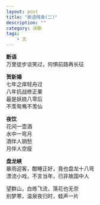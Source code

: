 ```yaml
---
layout: post
title: "断语残章(二)"
description: ""
category: 诗歌
tags: 
    - 文
---
```


**断语**  
万里徒步谈笑过，何惧前路再长征

**贺新婚**  
七年之痒轻舟过   
八年抗战修正果   
最是妖娆八零后   
不羡鸳鸯不羡仙

**夜饮**  
花间一壶酒   
水中一弯月   
酒伴人销愁   
月伴人空瘦  

**盘龙峡**  
暴雨迎客，酣睡正好，竟也盘龙十八弯    
漂流小戏，不言当年，已非故国中人    

望群山，白练飞流，落花也无奈    
别梦寒，温泉夜归时，蛙声一片


